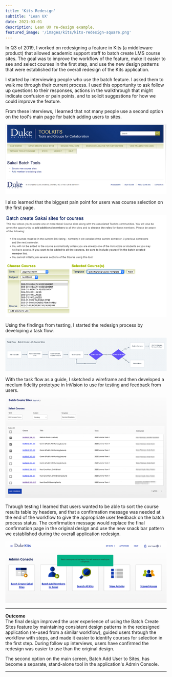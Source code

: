 ```yaml
---
title: 'Kits Redesign'
subtitle: 'Lean UX'
date: 2021-03-01
description: Lean UX re-design example.
featured_image: '/images/kits/kits-redesign-square.png'
---
```



In Q3 of 2019, I worked on redesigning a feature in Kits (a middleware product) that allowed academic support staff to batch create LMS course sites. The goal was to improve the workflow of the feature, make it easier to see and select courses in the first step, and use the new design patterns that were established for the overall redesign of the Kits application.

I started by interviewing people who use the batch feature.  I asked them to walk me through their current process.  I used this opportunity to ask follow up questions to their responses, actions in the walkthrough that might indicate confusion or pain points, and to solicit suggestions for how we could improve the feature.

From these interviews, I learned that not many people use a second option on the tool's main page for batch adding users to sites.

![](/images/kits/batch_main_menu.png)

I also learned that the biggest pain point for users was course selection on the first page.

![](/images/kits/batch_select_courses.png)

Using the findings from testing, I started the redesign process by developing a task flow.

![](/images/kits/batch_sites_task_flow.png)

With the task flow as a guide, I sketched a wireframe and then developed a medium fidelity prototype in InVision to use for testing and feedback from users.

![](/images/kits/batch_prototype_step_1.png)

Through testing I learned that users wanted to be able to sort the course results table by headers, and that a confirmation message was needed at the end of the workflow to give the appropriate user feedback on the batch process status.  The confirmation message would replace the final confirmation page in the original design and use the new snack bar pattern we established during the overall application redesign.

![](/images/kits/batch_confirmation.png)

---

**Outcome**
<br>
The final design improved the user experience of using the Batch Create Sites feature by maintaining consistent design patterns in the redesigned application (re-used from a similar workflow), guided users through the workflow with steps, and made it easier to identify courses for selection in the first step.  During follow up interviews, users have confirmed the redesign was easier to use than the original design.  

The second option on the main screen, Batch Add User to Sites, has become a separate, stand-alone tool in the application's Admin Console.


---
